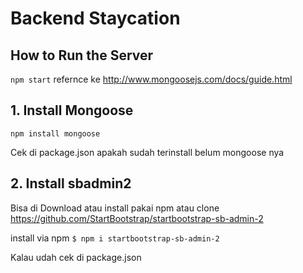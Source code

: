 # Backend Staycation

## How to Run the Server
`npm start`
refernce ke http://www.mongoosejs.com/docs/guide.html


## 1. Install Mongoose

`npm install mongoose`

Cek di package.json apakah sudah terinstall belum mongoose nya

## 2. Install sbadmin2
Bisa di Download atau install pakai npm atau clone
https://github.com/StartBootstrap/startbootstrap-sb-admin-2

install via npm
`$ npm i startbootstrap-sb-admin-2`

Kalau udah cek di package.json


